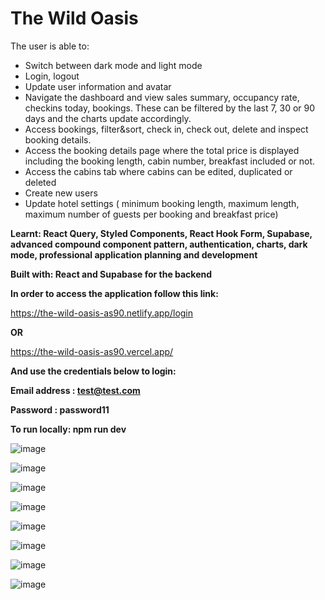 # The Wild Oasis

The user is able to:
 - Switch between dark mode and light mode
 - Login, logout
 - Update user information and avatar
 - Navigate the dashboard and view sales summary, occupancy rate, checkins today, bookings. These can be filtered by the last 7, 30 or 90 days and the charts update accordingly.
 - Access bookings, filter&sort, check in, check out, delete and inspect booking details.
 - Access the booking details page where the total price is displayed including the booking length, cabin number, breakfast included or not.
 - Access the cabins tab where cabins can be edited, duplicated or deleted
 - Create new users
 - Update hotel settings ( minimum booking length, maximum length, maximum number of guests per booking and breakfast price)

**Learnt: React Query, Styled Components, React Hook Form, Supabase, advanced compound component pattern, authentication, charts, dark mode, professional application planning and development**

**Built with: React and Supabase for the backend**

**In order to access the application follow this link:**

https://the-wild-oasis-as90.netlify.app/login

**OR**

https://the-wild-oasis-as90.vercel.app/

**And use the credentials below to login:**

**Email address : test@test.com**

**Password : password11**

**To run locally: npm run dev**

![image](https://github.com/adrians90/the-wild-oasis/assets/128593202/0679eef4-5f6f-4549-b2e9-522d3dbec657)

![image](https://github.com/adrians90/the-wild-oasis/assets/128593202/1e1487dc-cfbf-4bf4-a6b9-d8e0dd2674a7)

![image](https://github.com/adrians90/the-wild-oasis/assets/128593202/c3bf63eb-442c-4cf9-b0fa-594eca2ba2e7)

![image](https://github.com/adrians90/the-wild-oasis/assets/128593202/9de0422d-0c7a-4c97-82f8-a3025c0d9305)

![image](https://github.com/adrians90/the-wild-oasis/assets/128593202/23d5764b-3c9f-423f-ab72-4a6a28791bc0)

![image](https://github.com/adrians90/the-wild-oasis/assets/128593202/7ce64260-1985-4c18-9bf5-d3030c7060ab)

![image](https://github.com/adrians90/the-wild-oasis/assets/128593202/8c2f9863-a72f-49bc-aea8-6574d5387e26)

![image](https://github.com/adrians90/the-wild-oasis/assets/128593202/8beb2a35-55f3-413a-8d6e-894f1992d3df)










